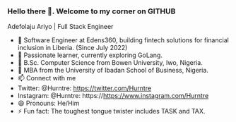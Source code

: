 ### Hello there 👋. Welcome to my corner on GITHUB

Adefolaju Ariyo | Full Stack Engineer

- 🔭 Software Engineer at Edens360, building fintech solutions for financial inclusion in Liberia. (Since July 2022)
- 🌱 Passionate learner, currently exploring GoLang.
- 📓 B.Sc. Computer Science from Bowen University, Iwo, Nigeria. 
- 💼 MBA from the University of Ibadan School of Business, Nigeria.
- 📫 Connect with me
-    Twitter: @Hurntre: https://twitter.com/Hurntre
-    Instagram: @Hurntre: https://https://www.instagram.com/Hurntre
- 😄 Pronouns: He/Him
- ⚡ Fun fact: The toughest tongue twister includes TASK and TAX.


<!--
**Hurntre/Hurntre** is a ✨ _special_ ✨ repository because its `README.md` (this file) appears on your GitHub profile.

Here are some ideas to get you started:

- 🔭 I’m currently working on SENDIT. an API for 
- 🌱 I’m currently learning ...
- 👯 I’m looking to collaborate on ...
- 🤔 I’m looking for help with ...
- 💬 Ask me about ...


